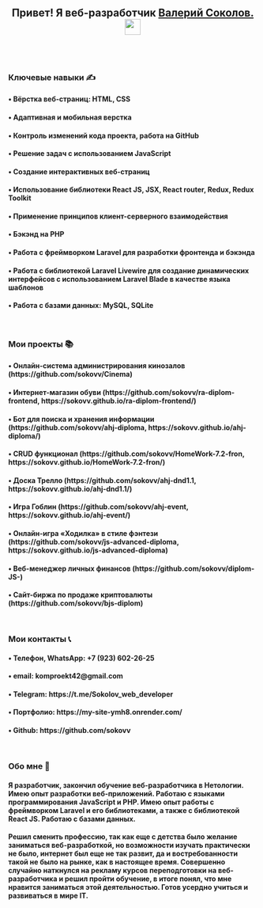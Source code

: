 <h2 align="center">Привет! Я веб-разработчик <a href="https://my-site-ymh8.onrender.com" target="_blank">Валерий Соколов.</a> 
<img src="https://github.com/blackcater/blackcater/raw/main/images/Hi.gif" height="32"/></h2>

<br>
<br>
<h3 align="start">Ключевые навыки ✍</h3>
<h4>• Вёрстка веб-страниц: HTML, CSS</h4>
<h4>• Адаптивная и мобильная верстка</p>
<h4>• Контроль изменений кода проекта, работа на GitHub</h4>
<h4>• Решение задач с использованием JavaScript</h4>
<h4>• Создание интерактивных веб-страниц</h4>
<h4>• Использование библиотеки React JS, JSX, React router, Redux, Redux Toolkit</h4>
<h4>• Применение принципов клиент-серверного взаимодействия</h4>
<h4>• Бэкэнд на PHP</h4>
<h4>• Работа с фреймворком Laravel для разработки фронтенда и бэкэнда</h4>
<h4>• Работа с библиотекой Laravel Livewire для создание динамических интерфейсов с использованием Laravel Blade в качестве языка шаблонов</h4>
<h4>• Работа с базами данных: MySQL, SQLite</h4>


<br>

<h3 align="start">Мои проекты 📚</h3>

<h4>• Онлайн-система администрирования кинозалов (https://github.com/sokovv/Cinema) </h4>
<h4>• Интернет-магазин обуви (https://github.com/sokovv/ra-diplom-frontend, https://sokovv.github.io/ra-diplom-frontend/)</p>
<h4>• Бот для поиска и хранения информации (https://github.com/sokovv/ahj-diploma, https://sokovv.github.io/ahj-diploma/)</h4>
<h4>• CRUD функционал (https://github.com/sokovv/HomeWork-7.2-fron, https://sokovv.github.io/HomeWork-7.2-fron/)</h4>
<h4>• Доска Трелло (https://github.com/sokovv/ahj-dnd1.1, https://sokovv.github.io/ahj-dnd1.1/)</p>
<h4>• Игра Гоблин (https://github.com/sokovv/ahj-event, https://sokovv.github.io/ahj-event/)</p>
<h4>• Онлайн-игра «Ходилка» в стиле фэнтези (https://github.com/sokovv/js-advanced-diploma, https://sokovv.github.io/js-advanced-diploma)</p>
<h4>• Веб-менеджер личных финансов (https://github.com/sokovv/diplom-JS-)</p>
<h4>• Сайт-биржа по продаже криптовалюты (https://github.com/sokovv/bjs-diplom)</p>

<br>

<h3 align="start">Мои контакты 📞</h3>

<h4>• Телефон, WhatsApp: +7 (923) 602-26-25 </h4>
<h4>• email: komproekt42@gmail.com</p>
<h4>• Telegram: https://t.me/Sokolov_web_developer</h4>
<h4>• Портфолио: https://my-site-ymh8.onrender.com/</h4>
<h4>• Github: https://github.com/sokovv</p>

<br>

<h3 align="start">Обо мне 👨</h3>


<h4> Я разработчик, закончил обучение веб-разработчика в Нетологии. Имею опыт разработки веб-приложений. Работаю с языками программирования JavaScript и PHP. Имею опыт работы с фреймворком Laravel и его библиотеками, а также с библиотекой React JS. Работаю с базами данных.</h4>
<h4>Решил сменить профессию, так как еще с детства было желание заниматься веб-разработкой, но возможности изучать практически не было, интернет был еще не так развит, да и востребованности такой не было на рынке, как в настоящее время. Совершенно случайно наткнулся на рекламу курсов переподготовки на веб-разработчика и решил пройти обучение, в итоге понял, что мне нравится заниматься этой деятельностью. Готов усердно учиться и развиваться в мире IT.</h4>

<br>

